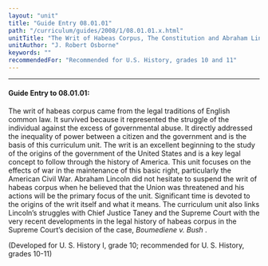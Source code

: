 ```yaml
---
layout: "unit"
title: "Guide Entry 08.01.01"
path: "/curriculum/guides/2008/1/08.01.01.x.html"
unitTitle: "The Writ of Habeas Corpus, The Constitution and Abraham Lincoln, War President"
unitAuthor: "J. Robert Osborne"
keywords: ""
recommendedFor: "Recommended for U.S. History, grades 10 and 11"
---
```

<body>
<hr/>
<h4>
Guide Entry to 08.01.01:
</h4>
<p>
The writ of habeas corpus came from the legal traditions of English common law. It survived because it represented the struggle of the individual against the excess of governmental abuse. It directly addressed the inequality of power between a citizen and the government and is the basis of this curriculum unit. The writ is an excellent beginning to the study of the origins of the government of the United States and is a key legal concept to follow through the history of America. This unit focuses on the effects of war in the maintenance of this basic right, particularly the American Civil War. Abraham Lincoln did not hesitate to suspend the writ of habeas corpus when he believed that the Union was threatened and his actions will be the primary focus of the unit. Significant time is devoted to the origins of the writ itself and what it means. The curriculum unit also links Lincoln’s struggles with Chief Justice Taney and the Supreme Court with the very recent developments in the legal history of habeas corpus in the Supreme Court’s decision of the case,
<i>
Boumediene v. Bush
</i>
.
</p>
<p>
(Developed for U. S. History I, grade 10; recommended for U. S. History, grades 10-11)
</p>
</body>
